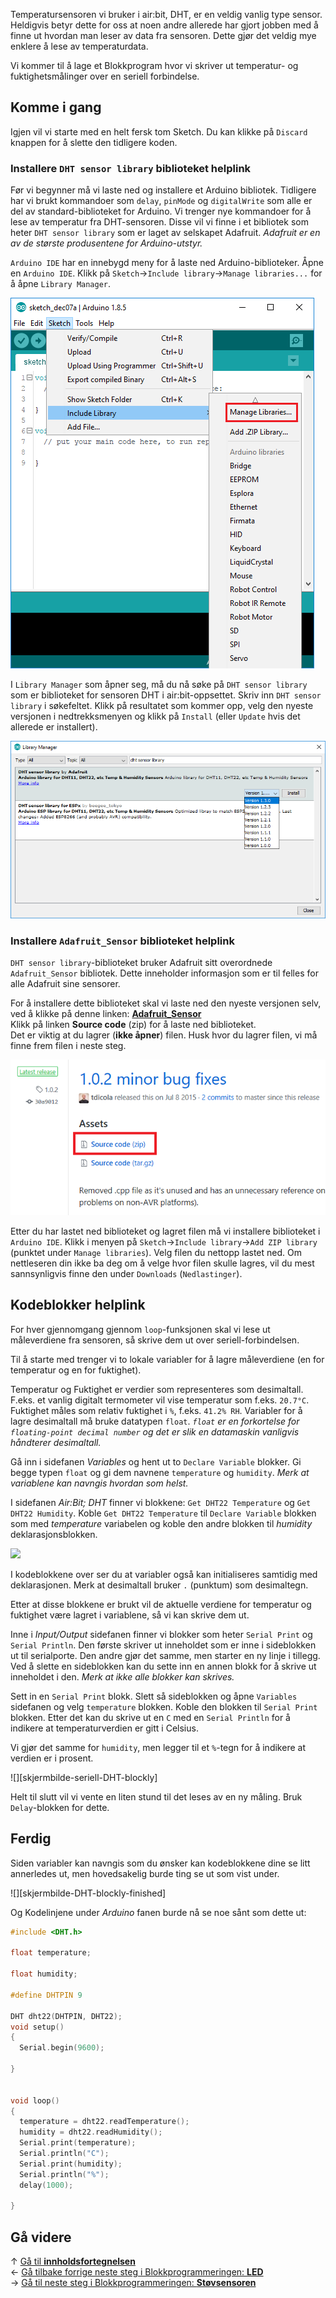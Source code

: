 Temperatursensoren vi bruker i air:bit, DHT, er en veldig vanlig type sensor. Heldigvis betyr dette for oss at noen andre allerede har gjort jobben med å finne ut hvordan man leser av data fra sensoren. Dette gjør det veldig mye enklere å lese av temperaturdata.

Vi kommer til å lage et Blokkprogram hvor vi skriver ut temperatur- og fuktighetsmålinger over en seriell forbindelse.

## Komme i gang

Igjen vil vi starte med en helt fersk tom Sketch. Du kan klikke på `Discard` knappen for å slette den tidligere koden.

### Installere `DHT sensor library` biblioteket helplink

Før vi begynner må vi laste ned og installere et Arduino bibliotek. Tidligere har vi brukt kommandoer som `delay`, `pinMode` og `digitalWrite` som alle er del av standard-biblioteket for Arduino. Vi trenger nye kommandoer for å lese av temperatur fra DHT-sensoren. Disse vil vi finne i et bibliotek som heter `DHT sensor library` som er laget av selskapet Adafruit. *Adafruit er en av de største produsentene for Arduino-utstyr.*

`Arduino IDE` har en innebygd meny for å laste ned Arduino-biblioteker. Åpne en `Arduino IDE`. Klikk på `Sketch`&rarr;`Include library`&rarr;`Manage libraries...` for å åpne `Library Manager`.

![Arduino IDE Manage libraries][manage-libraries-menu]

I `Library Manager` som åpner seg, må du nå søke på `DHT sensor library` som er biblioteket for sensoren DHT i air:bit-oppsettet. Skriv inn `DHT sensor library` i søkefeltet. Klikk på resultatet som kommer opp, velg den nyeste versjonen i nedtrekksmenyen og klikk på `Install` (eller `Update` hvis det allerede er installert).

![Arduino IDE Library Manager: DHT sensor library][library-manager-dht-sensor-library]

### Installere `Adafruit_Sensor` biblioteket helplink

`DHT sensor library`-biblioteket bruker Adafruit sitt overordnede `Adafruit_Sensor` bibliotek. Dette inneholder informasjon som er til felles for alle Adafruit sine sensorer.

For å installere dette biblioteket skal vi laste ned den nyeste versjonen selv, ved å klikke på denne linken: [**Adafruit_Sensor**][adafruit-sensor-latest]  
Klikk på linken **Source code** (zip) for å laste ned biblioteket.  
Det er viktig at du lagrer (**ikke åpner**) filen. Husk hvor du lagrer filen, vi må finne frem filen i neste steg.

![Download Adafruit_Sensor library][adafruit_sensor-download]

Etter du har lastet ned biblioteket og lagret filen må vi installere biblioteket i `Arduino IDE`. Klikk i menyen på `Sketch`&rarr;`Include library`&rarr;`Add ZIP library` (punktet under `Manage libraries`). Velg filen du nettopp lastet ned. Om nettleseren din ikke ba deg om å velge hvor filen skulle lagres, vil du mest sannsynligvis finne den under `Downloads` (`Nedlastinger`).

## Kodeblokker helplink

For hver gjennomgang gjennom `loop`-funksjonen skal vi lese ut måleverdiene fra sensoren, så skrive dem ut over seriell-forbindelsen.

Til å starte med trenger vi to lokale variabler for å lagre måleverdiene (en for temperatur og en for fuktighet). 

Temperatur og Fuktighet er verdier som representeres som desimaltall. F.eks. et vanlig digitalt termometer vil vise temperatur som f.eks. `20.7°C`. Fuktighet måles som relativ fuktighet i `%`, f.eks. `41.2% RH`. Variabler for å lagre desimaltall må bruke datatypen `float`. *`float` er en forkortelse for `floating-point decimal number` og det er slik en datamaskin vanligvis håndterer desimaltall.*

Gå inn i sidefanen _Variables_ og hent ut to `Declare Variable` blokker. Gi begge typen `float` og gi dem navnene `temperature` og `humidity`. *Merk at variablene kan navngis hvordan som helst.*

I sidefanen _Air:Bit; DHT_ finner vi blokkene: `Get DHT22 Temperature` og `Get DHT22 Humidity`. Koble `Get DHT22 Temperature` til `Declare Variable` blokken som med _temperature_ variabelen og koble den andre blokken til _humidity_ deklarasjonsblokken.

![][skjermbilde-get-DHT-blockly]

I kodeblokkene over ser du at variabler også kan initialiseres samtidig med deklarasjonen. Merk at desimaltall bruker `.` (punktum) som desimaltegn.

Etter at disse blokkene er brukt vil de aktuelle verdiene for temperatur og fuktighet være lagret i variablene, så vi kan skrive dem ut.

Inne i _Input/Output_ sidefanen finner vi blokker som heter `Serial Print` og `Serial Println`. Den første skriver ut inneholdet som er inne i sideblokken ut til serialporte. Den andre gjør det samme, men starter en ny linje i tillegg. Ved å slette en sideblokken kan du sette inn en annen blokk for å skrive ut inneholdet i den. *Merk at ikke alle blokker kan skrives.*

Sett in en `Serial Print` blokk. Slett så sideblokken og åpne `Variables` sidefanen og velg `temperature` blokken. Koble den blokken til `Serial Print` blokken. Etter det kan du skrive ut en `C` med en `Serial Println` for å indikere at temperaturverdien er gitt i Celsius.

Vi gjør det samme for `humidity`, men legger til et `%`-tegn for å indikere at verdien er i prosent.

![][skjermbilde-seriell-DHT-blockly]

Helt til slutt vil vi vente en liten stund til det leses av en ny måling. Bruk `Delay`-blokken for dette.

## Ferdig

Siden variabler kan navngis som du ønsker kan kodeblokkene dine se litt annerledes ut, men hovedsakelig burde ting se ut som vist under.

![][skjermbilde-DHT-blockly-finished]

Og Kodelinjene under _Arduino_ fanen burde nå se noe sånt som dette ut:

```cpp
#include <DHT.h>

float temperature;

float humidity;

#define DHTPIN 9

DHT dht22(DHTPIN, DHT22);
void setup()
{
  Serial.begin(9600);

}


void loop()
{
  temperature = dht22.readTemperature();
  humidity = dht22.readHumidity();
  Serial.print(temperature);
  Serial.println("C");
  Serial.print(humidity);
  Serial.println("%");
  delay(1000);

}
```

## Gå videre

&uarr; [Gå til **innholdsfortegnelsen**][home]  
&larr; [Gå tilbake forrige neste steg i Blokkprogrammeringen: **LED**][led]  
&rarr; [Gå til neste steg i Blokkprogrammeringen: **Støvsensoren**][pm]  

[home]: airbit-Programmering
[led]: airbit-LED-Blinking-Blokkprogrammering
[pm]: Programmering-med-Støvsensoren-Blokkprogrammering

[adafruit-sensor-latest]: https://github.com/adafruit/Adafruit_Sensor/releases/latest

[manage-libraries-menu]: Arduino-IDE-Manage-Library.png
[library-manager-simple-dht]: Arduino-IDE-Library-Manager-SimpleDHT.png
[library-manager-dht-sensor-library]: Arduino-IDE-Library-Manager-DHTSensorLibrary.png
[adafruit_sensor-download]: GitHub-Adafruit_Sensor-download.png

[skjermbilde-DHT-blockly]: skjermbilde-DHT-blockly.png
[skjermbilde-get-DHT-blockly]: skjermbilde-get-DHT-blockly.png
[skjermbilde-seriell-DHT-blockly-finished]: skjermbilde-DHT-blockly-finished.png

